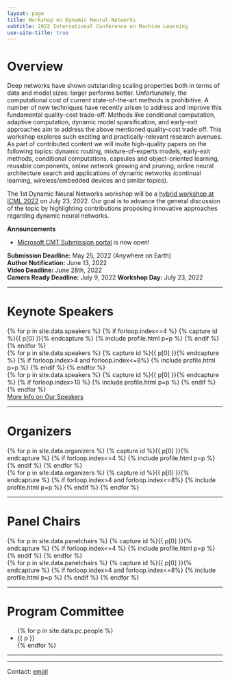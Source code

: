 ```yaml
---
layout: page
title: Workshop on Dynamic Neural Networks
subtitle: 2022 International Conference on Machine Learning
use-site-title: true
---
```


<!-- <div class="sharethis-inline-share-buttons"></div>
<meta name="thumbnail" content="./img/logo.png" /> -->

# Overview
Deep networks have shown outstanding scaling properties both in terms of data and model sizes: larger performs better. Unfortunately, the computational cost of current state-of-the-art methods is prohibitive. A number of new techniques have recently arisen to address and improve this fundamental quality-cost trade-off. Methods like conditional computation, adaptive computation, dynamic model sparsification, and early-exit approaches aim to address the above mentioned quality-cost trade off. This workshop explores such exciting and practically-relevant research avenues. As part of contributed content we will invite high-quality papers on the following topics: dynamic routing, mixture-of-experts models, early-exit methods, conditional computations, capsules and object-oriented learning, reusable components, online network growing and pruning, online neural architecture search and applications of dynamic networks (continual learning, wireless/embedded devices and similar topics).

The 1st Dynamic Neural Networks workshop will be a [hybrid workshop at ICML 2022](https://icml.cc/Conferences/2022/Schedule?showEvent=13451) on July 23, 2022. Our goal is to advance the general discussion of the topic by highlighting contributions proposing innovative approaches regarding dynamic neural networks.


**Announcements**
* [Microsoft CMT Submission portal](https://cmt3.research.microsoft.com/DyNN2022/) is now open! 

<!-- * [Link to the **live sessions** at ICML website](https://www.youtube.com). Note that registration to the ICML main conference is required in order to access the website. -->
<!-- * Congratulations to winners of **best paper award**, "Placeholder paper title", by Placeholder Placeholder and Placeholder Placeholder! -->

**Submission Deadline:** May 25, 2022 (Anywhere on Earth) <br>
**Author Notification:** June 13, 2022 <br>
**Video Deadline:** June 28th, 2022 <br>
**Camera Ready Deadline:** July 9, 2022
**Workshop Day:** July 23, 2022

<hr>

# Keynote Speakers
<div class="container" style="margin-top: 20px;margin-bottom: 0px;">
  <div class="row">
  {% for p in site.data.speakers %}
  {% if forloop.index<=4 %}
  {% capture id %}{{ p[0] }}{% endcapture %}
  {% include profile.html p=p %}
  {% endif %}
  {% endfor %}
  </div>
  <div class="row">
  {% for p in site.data.speakers %}
  {% capture id %}{{ p[0] }}{% endcapture %}
  {% if forloop.index>4 and forloop.index<=8%}
  {% include profile.html p=p %}
  {% endif %}
  {% endfor %}
  </div>
  <div class="row">
  {% for p in site.data.speakers %}
  {% capture id %}{{ p[0] }}{% endcapture %}
  {% if forloop.index>10 %}
  {% include profile.html p=p %}
  {% endif %}
  {% endfor %}
  </div>
<a href="speakers">More Info on Our Speakers</a>
</div>

<hr>

# Organizers

<!-- prettier-ignore -->
<div class="container" style="margin-top: 20px;margin-bottom: 0px;">
  <div class="row">
    {% for p in site.data.organizers %}
    {% capture id %}{{ p[0] }}{% endcapture %}
    {% if forloop.index<=4 %}
    {% include profile.html p=p %}
    {% endif %}
    {% endfor %}
  </div>
  <div class="row">
  {% for p in site.data.organizers %}
  {% capture id %}{{ p[0] }}{% endcapture %}
  {% if forloop.index>4 and forloop.index<=8%}
  {% include profile.html p=p %}
  {% endif %}
  {% endfor %}
  </div>
</div>
<hr>

# Panel Chairs

<!-- prettier-ignore -->
<div class="container" style="margin-top: 20px;margin-bottom: 0px;">
  <div class="row">
    {% for p in site.data.panelchairs %}
    {% capture id %}{{ p[0] }}{% endcapture %}
    {% if forloop.index<=4 %}
    {% include profile.html p=p %}
    {% endif %}
    {% endfor %}
  </div>
  <div class="row">
  {% for p in site.data.panelchairs %}
  {% capture id %}{{ p[0] }}{% endcapture %}
  {% if forloop.index>4 and forloop.index<=8%}
  {% include profile.html p=p %}
  {% endif %}
  {% endfor %}
  </div>
</div>
<hr>



# Program Committee
<!-- prettier-ignore -->
<!-- original list class in the template
  <ul class="list-group list-group-flush">
      <li class="list-group-item col-xs-6 col-sm-4 col-md-3">{{ p }}</li> 
<h3>Confirmed:</h3>-->
<div class="container">
  <ul class="mb-3">
    {% for p in site.data.pc.people %}
      <li class="mb-3">{{ p }}</li>
    {% endfor %}
  </ul>
</div>
<hr>

<!-- # Related Venues

<div class="container" style="margin-bottom: 10px;"></div>

- [Automated Knowledge Base Construction (AKBC'20)](http://www.akbc.ws/2020/)
- [Workshop on Semantic Deep Learning (SemDeep'20)](http://www.dfki.de/~declerck/semdeep-6/)
- [Workshop on Deep Learning for Knowledge Graphs (DL4KG'20)](https://alammehwish.github.io/dl4kg_eswc_2020/)
- [Workshop on Semantic Explainability (SEMEX'20)](http://www.semantic-explainability.com/)
- [Workshop on Statistical Relational AI (StarAI'20)](http://www.starai.org/2020/)
- [Workshop on Neural-Symbolic Learning and Reasoning (NeSys'19)](https://sites.google.com/view/nesy2019/home), see more on <http://www.neural-symbolic.org/>

<div class="container" style="margin-bottom: 10px;"></div> -->

<hr>

Contact: [email](mailto:icmldynamicnn@gmail.com)
